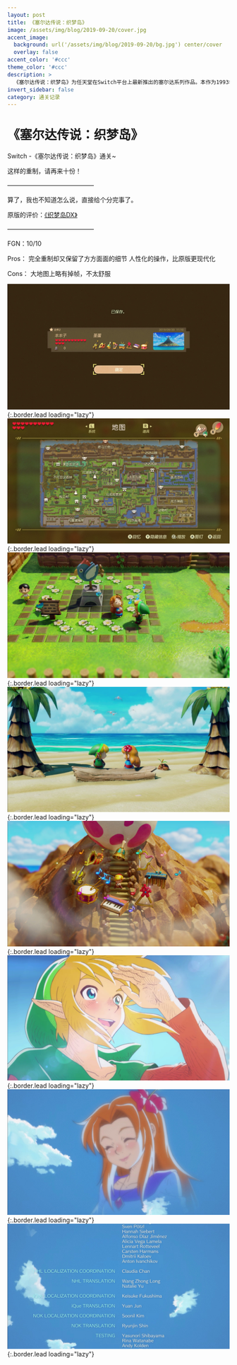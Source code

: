 ```yaml
---
layout: post
title: 《塞尔达传说：织梦岛》
image: /assets/img/blog/2019-09-20/cover.jpg
accent_image: 
  background: url('/assets/img/blog/2019-09-20/bg.jpg') center/cover
  overlay: false
accent_color: '#ccc'
theme_color: '#ccc'
description: >
  《塞尔达传说：织梦岛》为任天堂在Switch平台上最新推出的塞尔达系列作品。本作为1993年GB版本的完全重制版，并且包含了1998年DX版的新内容，是该作在画面和内容上最为完美的重制之作。
invert_sidebar: false
category: 通关记录
---
```


# 《塞尔达传说：织梦岛》

Switch -《塞尔达传说：织梦岛》通关~

这样的重制，请再来十份！

——————————————

算了，我也不知道怎么说，直接给个分完事了。

原版的评价：[《织梦岛DX》](https://benbenzi.games/blog/通关记录/2019-08-12-塞尔达传说-织梦岛DX/)

——————————————

FGN：10/10

Pros：
完全重制却又保留了方方面面的细节
人性化的操作，比原版更现代化

Cons：
大地图上略有掉帧，不太舒服

![](/assets/img/blog/2019-09-20/1.jpg){:.border.lead loading="lazy"}
![](/assets/img/blog/2019-09-20/2.jpg){:.border.lead loading="lazy"}
![](/assets/img/blog/2019-09-20/3.jpg){:.border.lead loading="lazy"}
![](/assets/img/blog/2019-09-20/4.jpg){:.border.lead loading="lazy"}
![](/assets/img/blog/2019-09-20/5.jpg){:.border.lead loading="lazy"}
![](/assets/img/blog/2019-09-20/6.jpg){:.border.lead loading="lazy"}
![](/assets/img/blog/2019-09-20/7.jpg){:.border.lead loading="lazy"}
![](/assets/img/blog/2019-09-20/8.jpg){:.border.lead loading="lazy"}

